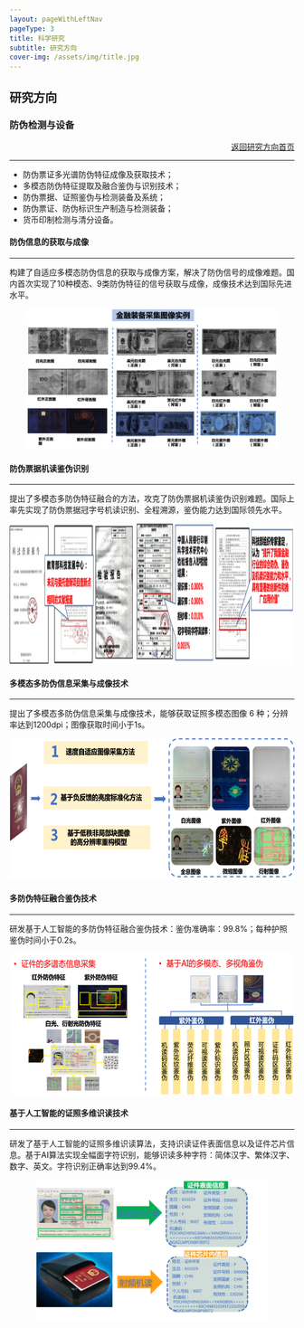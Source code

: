 ```yaml
---
layout: pageWithLeftNav
pageType: 3
title: 科学研究
subtitle: 研究方向
cover-img: /assets/img/title.jpg
---
```

<!--
 * @Author: Conghao Wong
 * @Date: 2023-03-08 19:13:03
 * @LastEditors: Conghao Wong
 * @LastEditTime: 2023-03-14 09:29:05
 * @Description: file content
 * @Github: https://cocoon2wong.github.io
 * Copyright 2023 Conghao Wong, All Rights Reserved.
-->

<link rel="stylesheet" type="text/css" href="/assets/css/user.css">

## 研究方向

<div class="t_grid_back">
    <div>
        <h3>防伪检测与设备</h3>
    </div>
    <div style="text-align: right;">
        <a class="btn btn-info btn-lg get-started-btn btn_dark" href="/researchs/researchs_index">返回研究方向首页</a>
    </div>
</div>

---

- 防伪票证多光谱防伪特征成像及获取技术；
- 多模态防伪特征提取及融合鉴伪与识别技术；
- 防伪票据、证照鉴伪与检测装备及系统；
- 防伪票证、防伪标识生产制造与检测装备；
- 货币印制检测与清分设备。

#### 防伪信息的获取与成像
---

构建了自适应多模态防伪信息的获取与成像方案，解决了防伪信号的成像难题。国内首次实现了10种模态、9类防伪特征的信号获取与成像，成像技术达到国际先进水平。
 
<div style="text-align: center;">
    <img style="height: 250px;" src="/assets/img/researchs/2/image001.png">
</div> 

#### 防伪票据机读鉴伪识别
---

提出了多模态多防伪特征融合的方法，攻克了防伪票据机读鉴伪识别难题。国际上率先实现了防伪票据冠字号机读识别、全程溯源，鉴伪能力达到国际领先水平。

<div style="text-align: center;">
    <img style="height: 250px;" src="/assets/img/researchs/2/image002.png">
</div> 

#### 多模态多防伪信息采集与成像技术
---

提出了多模态多防伪信息采集与成像技术，能够获取证照多模态图像 6 种；分辨率达到1200dpi；图像获取时间小于1s。

<div style="text-align: center;">
    <img style="height: 250px;" src="/assets/img/researchs/2/image003.png">
</div> 
 
#### 多防伪特征融合鉴伪技术
---

研发基于人工智能的多防伪特征融合鉴伪技术：鉴伪准确率：99.8%；每种护照鉴伪时间小于0.2s。

<div style="text-align: center;">
    <img style="height: 250px;" src="/assets/img/researchs/2/image004.png">
</div> 
 

#### 基于人工智能的证照多维识读技术
---

研发了基于人工智能的证照多维识读算法，支持识读证件表面信息以及证件芯片信息。基于AI算法实现全幅面字符识别，能够识读多种字符：简体汉字、繁体汉字、数字、英文。字符识别正确率达到99.4%。
 
<div style="text-align: center;">
    <img style="height: 250px;" src="/assets/img/researchs/2/image005.png">
</div> 
